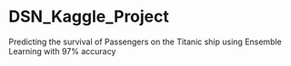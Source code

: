 # DSN_Kaggle_Project
Predicting the survival of Passengers on the Titanic ship using Ensemble Learning with 97% accuracy
